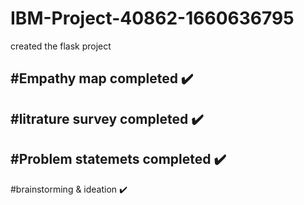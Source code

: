 ﻿# IBM-Project-40862-1660636795

created the flask project 

#Empathy map completed ✔️ 
-------
#litrature survey completed ✔️ 
-------
#Problem statemets completed ✔️ 
----
#brainstorming & ideation ✔️ 
